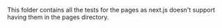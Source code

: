 This folder contains all the tests for the pages as next.js doesn't support having them in the pages directory.
